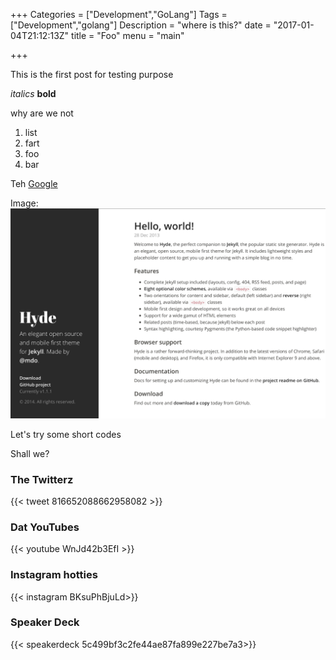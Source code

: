 +++
Categories = ["Development","GoLang"]
Tags = ["Development","golang"]
Description = "where is this?"
date = "2017-01-04T21:12:13Z"
title = "Foo"
menu = "main"

+++

This is the first post for testing purpose

_italics_
**bold**

why are we not

1. list 
2. fart
3. foo
4. bar

Teh [Google](www.google.com)

Image: ![screenshot](/img/screenshot.png)

Let's try some short codes

Shall we?

### The Twitterz

{{< tweet 816652088662958082 >}}

### Dat YouTubes

{{< youtube WnJd42b3EfI >}}

### Instagram hotties

{{< instagram BKsuPhBjuLd>}}

### Speaker Deck

{{< speakerdeck 5c499bf3c2fe44ae87fa899e227be7a3>}}
